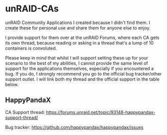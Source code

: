# unRAID-CAs
unRAID Community Applications I created because I didn't find them.
I create these for personal use and share them for anyone else to enjoy.

I provide support for them over at the unRAID Forums, where each CA gets its own thread,
because reading or asking in a thread that's a lump of 10 containers is convoluted.

Please keep in mind that whilst I will support setting these up for your scenario to the
best of my abilities, I cannot provide the same level of support for the applications
themselves, especially if you encountered a bug. If you do, I strongly recommend you go to
the official bug tracker/other support outlet. I will link both my thread and the official
support in the table below.

## HappyPandaX
CA Support thread: https://forums.unraid.net/topic/93148-happypandax-support-thread/

Bug tracker: https://github.com/happypandax/happypandax/issues